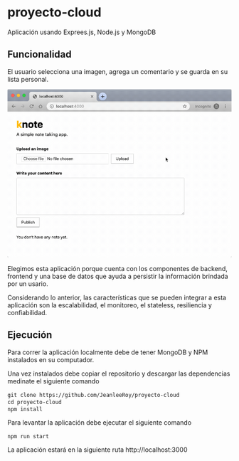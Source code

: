 # proyecto-cloud

Aplicación usando Exprees.js, Node.js y MongoDB

## Funcionalidad

El usuario selecciona una imagen, agrega un comentario y se guarda en su lista personal.

![App](app.gif)

Elegimos esta aplicación porque cuenta con los componentes de backend, frontend y una base de datos que ayuda a persistir la información brindada por un usario. 

Considerando lo anterior, las características que se pueden integrar a esta aplicación son la escalabilidad, el monitoreo, el stateless, resiliencia y confiabilidad.

## Ejecución

Para correr la aplicación localmente debe de tener MongoDB y NPM instalados en su computador.

Una vez instalados debe copiar el repositorio y descargar las dependencias medinate el siguiente comando

    git clone https://github.com/JeanleeRoy/proyecto-cloud
    cd proyecto-cloud
    npm install

Para levantar la aplicación debe ejecutar el siguiente comando

    npm run start

La aplicación estará en la siguiente ruta http://localhost:3000

